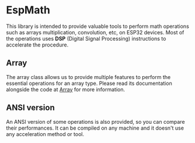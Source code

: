 # EspMath

This library is intended to provide valuable tools to perform math operations such as arrays multiplication, convolution, etc, on ESP32 devices. Most of the operations uses **DSP** (Digital Signal Processing) instructions to accelerate the procedure.

## Array

The array class allows us to provide multiple features to perform the essential operations for an array type. Please read its documentation alongside the code at [Array](src/esp_array.h) for more information.

## ANSI version

An ANSI version of some operations is also provided, so you can compare their performances. It can be compiled on any machine and it doesn't use any acceleration method or tool.
